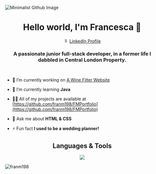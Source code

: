 
![Minimalist Github Image](https://github.com/user-attachments/assets/2b2d59b6-d681-4061-803b-84519725b904)

<h1 align="center">Hello world, I'm Francesca 👋</h1>
<p align="center">
  <img src="https://skillicons.dev/icons?i=linkedin&theme=light" width="15" height="15" alt="linkedin">
  <a href="www.linkedin.com/in/francesca-mant-022713114" rel="nofollow noreferrer">
    LinkedIn Profile
  </a>
</p>
<h3 align="center">A passionate junior full-stack developer, in a former life I dabbled in Central London Property.</h3>

<br>

- 🔭 I’m currently working on [A Wine Filter Website](https://github.com/franm198/recipe-filter-api-project)

- 🌱 I’m currently learning **Java**

- 👨‍💻 All of my projects are available at [https://github.com/franm198/FMPortfolio](https://github.com/franm198/FMPortfolio)

- 💬 Ask me about **HTML & CSS**

- ⚡ Fun fact **I used to be a wedding planner!**

<h2 align="center"> 
  Languages & Tools 
</h2>


 
<p align="center">
  <a href="https://skillicons.dev">
    <img src="https://skillicons.dev/icons?i=git,html,css,sass,js,ts,react,java,postman,vite," />
  </a>
</p>

<p><img align="center" src="https://github-readme-stats.vercel.app/api/top-langs?username=franm198&show_icons=true&theme=dark&locale=en&layout=compact" alt="franm198" /></p>

